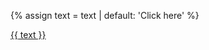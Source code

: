 {% assign text = text | default: 'Click here' %}<div>
<a href="{{ url }}" style="display: block;">{{ text }}</a>
</div>